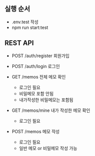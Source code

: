 ## 실행 순서

- .env.test 작성
- npm run start:test

## REST API

- POST /auth/register 회원가입
- POST /auth/login 로그인

- GET /memos 전체 메모 확인
  - 로그인 필요
  - 비밀메모 포함 안됨
  - 내가작성한 비밀메모는 포함됨
- GET /memos/mine 내가 작성한 메모 확인
  - 로그인 필요
- POST /memos 메모 작성
  - 로그인 필요
  - 일반 메모 or 비밀메모 작성 가능
